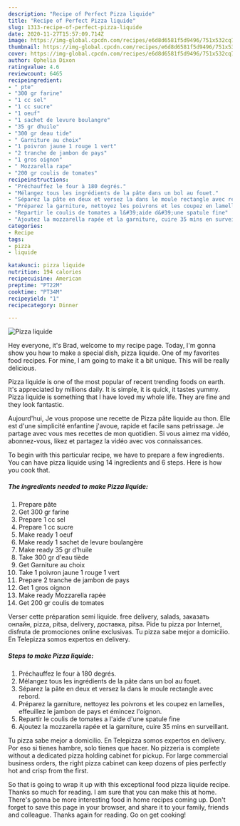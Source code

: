 ```yaml
---
description: "Recipe of Perfect Pizza liquide"
title: "Recipe of Perfect Pizza liquide"
slug: 1313-recipe-of-perfect-pizza-liquide
date: 2020-11-27T15:57:09.714Z
image: https://img-global.cpcdn.com/recipes/e6d8d6581f5d9496/751x532cq70/pizza-liquide-photo-principale-de-la-recette.jpg
thumbnail: https://img-global.cpcdn.com/recipes/e6d8d6581f5d9496/751x532cq70/pizza-liquide-photo-principale-de-la-recette.jpg
cover: https://img-global.cpcdn.com/recipes/e6d8d6581f5d9496/751x532cq70/pizza-liquide-photo-principale-de-la-recette.jpg
author: Ophelia Dixon
ratingvalue: 4.6
reviewcount: 6465
recipeingredient:
- " pte"
- "300 gr farine"
- "1 cc sel"
- "1 cc sucre"
- "1 oeuf"
- "1 sachet de levure boulangre"
- "35 gr dhuile"
- "300 gr deau tide"
- " Garniture au choix"
- "1 poivron jaune 1 rouge 1 vert"
- "2 tranche de jambon de pays"
- "1 gros oignon"
- " Mozzarella rape"
- "200 gr coulis de tomates"
recipeinstructions:
- "Préchauffez le four à 180 degrés."
- "Mélangez tous les ingrédients de la pâte dans un bol au fouet."
- "Séparez la pâte en deux et versez la dans le moule rectangle avec rebord."
- "Préparez la garniture, nettoyez les poivrons et les coupez en lamelles, effeuillez le jambon de pays et émincez l&#39;oignon."
- "Repartir le coulis de tomates a l&#39;aide d&#39;une spatule fine"
- "Ajoutez la mozzarella rapée et la garniture, cuire 35 mins en surveillant."
categories:
- Recipe
tags:
- pizza
- liquide

katakunci: pizza liquide 
nutrition: 194 calories
recipecuisine: American
preptime: "PT22M"
cooktime: "PT34M"
recipeyield: "1"
recipecategory: Dinner

---
```



![Pizza liquide](https://img-global.cpcdn.com/recipes/e6d8d6581f5d9496/751x532cq70/pizza-liquide-photo-principale-de-la-recette.jpg)

Hey everyone, it's Brad, welcome to my recipe page. Today, I'm gonna show you how to make a special dish, pizza liquide. One of my favorites food recipes. For mine, I am going to make it a bit unique. This will be really delicious.

Pizza liquide is one of the most popular of recent trending foods on earth. It's appreciated by millions daily. It is simple, it is quick, it tastes yummy. Pizza liquide is something that I have loved my whole life. They are fine and they look fantastic.

Aujourd&#39;hui, Je vous propose une recette de Pizza pâte liquide au thon. Elle est d&#39;une simplicité enfantine j&#39;avoue, rapide et facile sans petrissage. Je partage avec vous mes recettes de mon quotidien. Si vous aimez ma vidéo, abonnez-vous, likez et partagez la vidéo avec vos connaissances.


To begin with this particular recipe, we have to prepare a few ingredients. You can have pizza liquide using 14 ingredients and 6 steps. Here is how you cook that.

<!--inarticleads1-->

##### The ingredients needed to make Pizza liquide:

1. Prepare  pâte
1. Get 300 gr farine
1. Prepare 1 cc sel
1. Prepare 1 cc sucre
1. Make ready 1 oeuf
1. Make ready 1 sachet de levure boulangère
1. Make ready 35 gr d&#39;huile
1. Take 300 gr d&#39;eau tiède
1. Get  Garniture au choix
1. Take 1 poivron jaune 1 rouge 1 vert
1. Prepare 2 tranche de jambon de pays
1. Get 1 gros oignon
1. Make ready  Mozzarella rapée
1. Get 200 gr coulis de tomates


Verser cette préparation semi liquide. free delivery, salads, заказать онлайн, pizza, pitsa, delivery, доставка, pitsa. Pide tu pizza por Internet, disfruta de promociones online exclusivas. Tu pizza sabe mejor a domicilio. En Telepizza somos expertos en delivery. 

<!--inarticleads2-->

##### Steps to make Pizza liquide:

1. Préchauffez le four à 180 degrés.
1. Mélangez tous les ingrédients de la pâte dans un bol au fouet.
1. Séparez la pâte en deux et versez la dans le moule rectangle avec rebord.
1. Préparez la garniture, nettoyez les poivrons et les coupez en lamelles, effeuillez le jambon de pays et émincez l&#39;oignon.
1. Repartir le coulis de tomates a l&#39;aide d&#39;une spatule fine
1. Ajoutez la mozzarella rapée et la garniture, cuire 35 mins en surveillant.


Tu pizza sabe mejor a domicilio. En Telepizza somos expertos en delivery. Por eso si tienes hambre, solo tienes que hacer. No pizzeria is complete without a dedicated pizza holding cabinet for pickup. For large commercial business orders, the right pizza cabinet can keep dozens of pies perfectly hot and crisp from the first. 

So that is going to wrap it up with this exceptional food pizza liquide recipe. Thanks so much for reading. I am sure that you can make this at home. There's gonna be more interesting food in home recipes coming up. Don't forget to save this page in your browser, and share it to your family, friends and colleague. Thanks again for reading. Go on get cooking!
